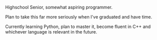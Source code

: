 Highschool Senior, somewhat aspiring programmer. 

Plan to take this far more seriously when I've graduated and have time. 

Currently learning Python, plan to master it, become fluent in C++ and whichever language is relevant in the future.


<!---
FNklazo/FNklazo is a ✨ special ✨ repository because its `README.md` (this file) appears on your GitHub profile.
You can click the Preview link to take a look at your changes.
--->
